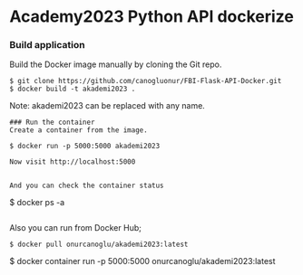 # Academy2023 Python API dockerize

### Build application
Build the Docker image manually by cloning the Git repo.
```
$ git clone https://github.com/canogluonur/FBI-Flask-API-Docker.git
$ docker build -t akademi2023 .
```
Note: akademi2023 can be replaced with any name.
```
### Run the container
Create a container from the image.
```
```
$ docker run -p 5000:5000 akademi2023 
```
```
Now visit http://localhost:5000


And you can check the container status
```
$ docker ps -a 
```

```
Also you can run from Docker Hub;
```
$ docker pull onurcanoglu/akademi2023:latest
```
$ docker container run -p 5000:5000 onurcanoglu/akademi2023:latest

